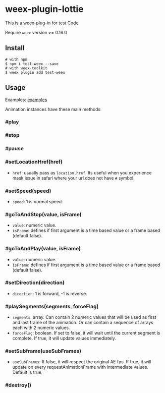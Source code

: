 # weex-plugin-lottie

This is a weex-plug-in for test Code

Require `weex` version >= 0.16.0


## Install

```
# with npm
$ npm i test-weex --save
# with weex-toolkit
$ weex plugin add test-weex
```

## Usage

Examples: [examples](./examples/index.vue)

Animation instances have these main methods:

### #play

### #stop

### #pause

### #setLocationHref(href)
- `href`: usually pass as `location.href`. Its useful when you experience mask issue in safari where your url does not have `#` symbol.

### #setSpeed(speed)
- `speed`: 1 is normal speed.

### #goToAndStop(value, isFrame)
- `value`: numeric value.
- `isFrame`: defines if first argument is a time based value or a frame based (default false).

### #goToAndPlay(value, isFrame)
- `value`: numeric value.
- `isFrame`: defines if first argument is a time based value or a frame based (default false).

### #setDirection(direction)
- `direction`: 1 is forward, -1 is reverse.

### #playSegments(segments, forceFlag)
- `segments`: array. Can contain 2 numeric values that will be used as first and last frame of the animation. Or can contain a sequence of arrays each with 2 numeric values.
- `forceFlag`: boolean. If set to false, it will wait until the current segment is complete. If true, it will update values immediately.

### #setSubframe(useSubFrames)
- `useSubFrames`:  If false, it will respect the original AE fps. If true, it will update on every requestAnimationFrame with intermediate values. Default is true.

### #destroy()
